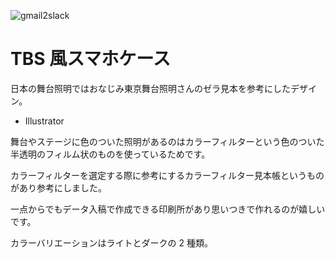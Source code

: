 ![gmail2slack](../img/case.png)

# TBS 風スマホケース

日本の舞台照明ではおなじみ東京舞台照明さんのゼラ見本を参考にしたデザイン。

- Illustrator

舞台やステージに色のついた照明があるのはカラーフィルターという色のついた半透明のフィルム状のものを使っているためです。

カラーフィルターを選定する際に参考にするカラーフィルター見本帳というものがあり参考にしました。

一点からでもデータ入稿で作成できる印刷所があり思いつきで作れるのが嬉しいです。

カラーバリエーションはライトとダークの 2 種類。
